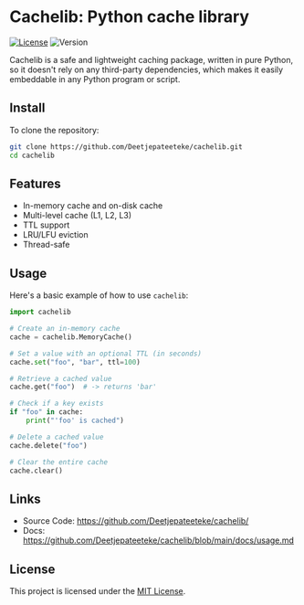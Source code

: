 # Cachelib: Python cache library

[![License](https://img.shields.io/badge/license-MIT-green.svg)](LICENSE)
![Version](https://img.shields.io/badge/version-0.5.1-blue.svg)

Cachelib is a safe and lightweight caching package, written in pure Python,
so it doesn't rely on any third-party dependencies, which makes it easily embeddable in any Python program or script.

## Install

To clone the repository:

```bash
git clone https://github.com/Deetjepateeteke/cachelib.git
cd cachelib
```

## Features

- In-memory cache and on-disk cache
- Multi-level cache (L1, L2, L3)
- TTL support
- LRU/LFU eviction
- Thread-safe

## Usage

Here's a basic example of how to use `cachelib`:

```python
import cachelib

# Create an in-memory cache
cache = cachelib.MemoryCache()

# Set a value with an optional TTL (in seconds)
cache.set("foo", "bar", ttl=100)

# Retrieve a cached value
cache.get("foo")  # -> returns 'bar'

# Check if a key exists
if "foo" in cache:
    print("'foo' is cached")

# Delete a cached value
cache.delete("foo")

# Clear the entire cache
cache.clear()
```

## Links

- Source Code: https://github.com/Deetjepateeteke/cachelib/
- Docs: https://github.com/Deetjepateeteke/cachelib/blob/main/docs/usage.md

## License

This project is licensed under the [MIT License](LICENSE).
